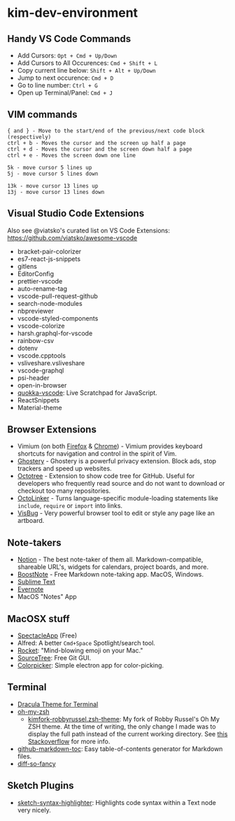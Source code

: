 # kim-dev-environment

## Handy VS Code Commands
- Add Cursors: `Opt + Cmd + Up/Down`
- Add Cursors to All Occurences: `Cmd + Shift + L`
- Copy current line below: `Shift + Alt + Up/Down`
- Jump to next occurence: `Cmd + D`
- Go to line number: `Ctrl + G`
- Open up Terminal/Panel: `Cmd + J`

## VIM commands 
```shell
{ and } - Move to the start/end of the previous/next code block (respectively)
ctrl + b - Moves the cursor and the screen up half a page
ctrl + d - Moves the cursor and the screen down half a page
ctrl + e - Moves the screen down one line

5k - move cursor 5 lines up
5j - move cursor 5 lines down

13k - move cursor 13 lines up
13j - move cursor 13 lines down
```

## Visual Studio Code Extensions

Also see @viatsko's curated list on VS Code Extensions: https://github.com/viatsko/awesome-vscode

- bracket-pair-colorizer
- es7-react-js-snippets
- gitlens
- EditorConfig
- prettier-vscode
- auto-rename-tag
- vscode-pull-request-github
- search-node-modules
- nbpreviewer
- vscode-styled-components
- vscode-colorize
- harsh.graphql-for-vscode
- rainbow-csv
- dotenv
- vscode.cpptools
- vsliveshare.vsliveshare
- vscode-graphql
- psi-header
- open-in-browser
- [quokka-vscode](https://marketplace.visualstudio.com/items?itemName=WallabyJs.quokka-vscode): Live Scratchpad for JavaScript.
- ReactSnippets
- Material-theme

## Browser Extensions
- Vimium (on both [Firefox](https://addons.mozilla.org/en-GB/firefox/addon/vimium-ff/) & [Chrome](https://chrome.google.com/webstore/detail/vimium/dbepggeogbaibhgnhhndojpepiihcmeb)) - Vimium provides keyboard shortcuts for navigation and control in the spirit of Vim.
- [Ghostery](https://www.ghostery.com/) - Ghostery is a powerful privacy extension. Block ads, stop trackers and speed up websites.
- [Octotree](https://github.com/ovity/octotree) - Extension to show code tree for GitHub. Useful for developers who frequently read source and do not want to download or checkout too many repositories.
- [OctoLinker](https://github.com/OctoLinker/OctoLinker) - Turns language-specific module-loading statements like `include`, `require` or `import` into links. 
- [VisBug](https://github.com/GoogleChromeLabs/ProjectVisBug) - Very powerful browser tool to edit or style any page like an artboard.

## Note-takers
- [Notion](https://www.notion.so/) - The best note-taker of them all. Markdown-compatible, shareable URL's, widgets for calendars, project boards, and more. 
- [BoostNote](https://boostnote.io/) - Free Markdown note-taking app. MacOS, Windows.
- [Sublime Text](https://www.sublimetext.com/)
- [Evernote](https://evernote.com/)
- MacOS "Notes" App

## MacOSX stuff
- [SpectacleApp](https://www.spectacleapp.com/) (Free)
- Alfred: A better `Cmd+Space` Spotlight/search tool.
- [Rocket](https://matthewpalmer.net/rocket/): "Mind-blowing emoji on your Mac."
- [SourceTree](https://www.sourcetreeapp.com/): Free Git GUI.
- [Colorpicker](https://electronjs.org/apps/colorpicker): Simple electron app for color-picking.

## Terminal
- [Dracula Theme for Terminal](https://github.com/dracula/dracula-theme)
- [oh-my-zsh](https://github.com/robbyrussell/oh-my-zsh)
  - [kimfork-robbyrussel.zsh-theme](kimfork-robbyrussel.zsh-theme): My fork of Robby Russel's Oh My ZSH theme. At the time of writing, the only change I made was to display the full path instead of the current working directory. See [this Stackoverflow](https://stackoverflow.com/questions/27885057/zsh-theme-for-full-path-display-git-changes) for more info.
- [github-markdown-toc](https://github.com/ekalinin/github-markdown-toc): Easy table-of-contents generator for Markdown files.
- [diff-so-fancy](https://github.com/so-fancy/diff-so-fancy)

## Sketch Plugins
- [sketch-syntax-highlighter](https://github.com/danielguillan/sketch-syntax-highlighter): Highlights code syntax within a Text node very nicely.
